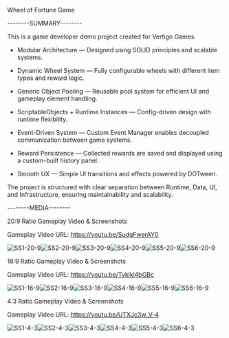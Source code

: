 Wheel of Fortune Game

--------SUMMARY--------

This is a game developer demo project created for Vertigo Games.


- Modular Architecture — Designed using SOLID principles and scalable systems.

- Dynamic Wheel System — Fully configurable wheels with different item types and reward logic.

- Generic Object Pooling — Reusable pool system for efficient UI and gameplay element handling.

- ScriptableObjects + Runtime Instances — Config-driven design with runtime flexibility.

- Event-Driven System — Custom Event Manager enables decoupled communication between game systems.

- Reward Persistence — Collected rewards are saved and displayed using a custom-built history panel.

- Smooth UX — Simple UI transitions and effects powered by DOTween.

The project is structured with clear separation between Runtime, Data, UI, and Infrastructure, ensuring maintainability and scalability.

--------MEDIA--------

20:9 Ratio Gameplay Video & Screenshots

Gameplay Video URL: https://youtu.be/SudgFwerAY0

![SS1-20-9](https://github.com/user-attachments/assets/d224358a-109a-4e35-b977-d70f19e43a75)![SS2-20-9](https://github.com/user-attachments/assets/55b6dc68-30c4-4a86-9dfe-fc74dfdfa12a)![SS3-20-9](https://github.com/user-attachments/assets/cc91e80d-0055-43e9-8b09-73aaffe27715)![SS4-20-9](https://github.com/user-attachments/assets/b7fa2d40-e39c-4b90-a6b6-ce9c7418706f)![SS5-20-9](https://github.com/user-attachments/assets/686e328f-6c9c-4438-8cd9-80cd7fbf141c)![SS6-20-9](https://github.com/user-attachments/assets/faa906ef-ebf5-43b1-a38d-dc9777f2d791)

16:9 Ratio Gameplay Video & Screenshots

Gameplay Video URL: https://youtu.be/Tvklkl4bGBc

![SS1-16-9](https://github.com/user-attachments/assets/be489519-20ec-40c2-9751-dae107f1785c)![SS2-16-9](https://github.com/user-attachments/assets/4c950b5d-661c-4d79-a4db-cf3229ab194f)![SS3-16-9](https://github.com/user-attachments/assets/f831c464-f2ee-4384-bef6-141f29b8e94a)![SS4-16-9](https://github.com/user-attachments/assets/c34529fe-fc8f-409c-a2f7-f0ecfb978ab1)![SS5-16-9](https://github.com/user-attachments/assets/6a313a0b-cfa6-4ce4-a869-858e593235de)![SS6-16-9](https://github.com/user-attachments/assets/db3371ed-7876-48ee-8cae-e661a3bd8914)

4:3 Ratio Gameplay Video & Screenshots

Gameplay Video URL: https://youtu.be/UTXJc3w_V-4

![SS1-4-3](https://github.com/user-attachments/assets/5d620573-4ce8-4e7f-bd3c-8b9a1d41f5dc)![SS2-4-3](https://github.com/user-attachments/assets/b6734868-f0c3-431b-8988-de218d308d92)![SS3-4-3](https://github.com/user-attachments/assets/d9a84e59-1ce3-4968-88ef-dc3c37d988a0)![SS4-4-3](https://github.com/user-attachments/assets/33618a0b-1715-4a7f-afbd-ff66d9b5f6b4)![SS5-4-3](https://github.com/user-attachments/assets/8e4b809d-c674-4285-8155-83ac2c507120)![SS6-4-3](https://github.com/user-attachments/assets/484fd853-00e7-4433-8b07-6b83e6384182)












